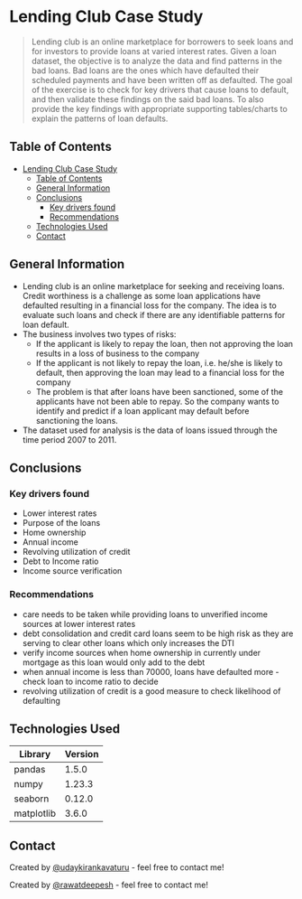 # Lending Club Case Study
> Lending club is an online marketplace for borrowers to seek loans and for investors to provide loans at varied interest rates.
> Given a loan dataset, the objective is to analyze the data and find patterns in the bad loans. Bad loans are the ones which have defaulted their scheduled payments and have been written off as defaulted.
> The goal of the exercise is to check for key drivers that cause loans to default, and then validate these findings on the said bad loans.
> To also provide the key findings with appropriate supporting tables/charts to explain the patterns of loan defaults.

## Table of Contents

- [Lending Club Case Study](#lending-club-case-study)
  - [Table of Contents](#table-of-contents)
  - [General Information](#general-information)
  - [Conclusions](#conclusions)
    - [Key drivers found](#key-drivers-found)
    - [Recommendations](#recommendations)
  - [Technologies Used](#technologies-used)
  - [Contact](#contact)

## General Information

- Lending club is an online marketplace for seeking and receiving loans. Credit worthiness is a challenge as some loan applications have defaulted resulting in a financial loss for the company. The idea is to evaluate such loans and check if there are any identifiable patterns for loan default.
- The business involves two types of risks: 
  - If the applicant is likely to repay the loan, then not approving the loan results in a loss of business to the company
  - If the applicant is not likely to repay the loan, i.e. he/she is likely to default, then approving the loan may lead to a financial loss for the company
  - The problem is that after loans have been sanctioned, some of the applicants have not been able to repay. So the company wants to identify and predict if a loan applicant may default before sanctioning the loans.
- The dataset used for analysis is the data of loans issued through the time period 2007 to 2011.

## Conclusions

### Key drivers found

- Lower interest rates
- Purpose of the loans
- Home ownership
- Annual income
- Revolving utilization of credit
- Debt to Income ratio
- Income source verification

### Recommendations

- care needs to be taken while providing loans to unverified income sources at lower interest rates
- debt consolidation and credit card loans seem to be high risk as they are serving to clear other loans which only increases the DTI
- verify income sources when home ownership in currently under mortgage as this loan would only add to the debt
- when annual income is less than 70000, loans have defaulted more - check loan to income ratio to decide
- revolving utilization of credit is a good measure to check likelihood of defaulting

## Technologies Used

| Library      | Version |
| ----------- | ----------- |
| pandas     |   1.5.0  |
| numpy   |  1.23.3     |
| seaborn   | 0.12.0 |
| matplotlib   | 3.6.0 |

## Contact

Created by [@udaykirankavaturu](https://github.com/udaykirankavaturu/lending-club-case-study) - feel free to contact me!

Created by [@rawatdeepesh](https://github.com/rawatdeepesh/LendingCaseStudy) - feel free to contact me!